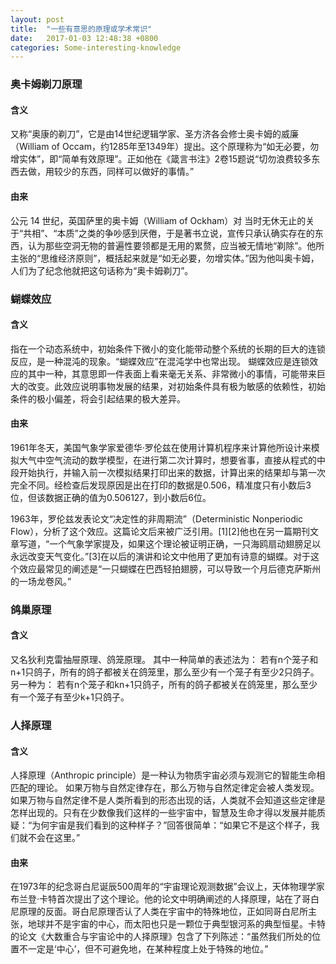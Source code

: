 ```yaml
---
layout: post
title:  "一些有意思的原理或学术常识"
date:   2017-01-03 12:48:38 +0800
categories: Some-interesting-knowledge
---
```



### 奥卡姆剃刀原理

#### 含义

又称“奥康的剃刀”，它是由14世纪逻辑学家、圣方济各会修士奥卡姆的威廉（William of Occam，约1285年至1349年）提出。这个原理称为“如无必要，勿增实体”，即“简单有效原理”。正如他在《箴言书注》2卷15题说“切勿浪费较多东西去做，用较少的东西，同样可以做好的事情。”

#### 由来

公元 14 世纪，英国萨里的奥卡姆（William of Ockham）对
当时无休无止的关于“共相”、“本质”之类的争吵感到厌倦，于是著书立说，宣传只承认确实存在的东西，认为那些空洞无物的普遍性要领都是无用的累赘，应当被无情地“剃除”。他所主张的“思维经济原则”，概括起来就是“如无必要，勿增实体。”因为他叫奥卡姆，人们为了纪念他就把这句话称为“奥卡姆剃刀”。

### 蝴蝶效应

#### 含义

指在一个动态系统中，初始条件下微小的变化能带动整个系统的长期的巨大的连锁反应，是一种混沌的现象。“蝴蝶效应”在混沌学中也常出现。
蝴蝶效应是连锁效应的其中一种，其意思即一件表面上看来毫无关系、非常微小的事情，可能带来巨大的改变。此效应说明事物发展的结果，对初始条件具有极为敏感的依赖性，初始条件的极小偏差，将会引起结果的极大差异。

#### 由来

<p>1961年冬天，美国气象学家爱德华·罗伦兹在使用计算机程序来计算他所设计来模拟大气中空气流动的数学模型，在进行第二次计算时，想要省事，直接从程式的中段开始执行，并输入前一次模拟结果打印出来的数据，计算出来的结果却与第一次完全不同。经检查后发现原因是出在打印的数据是0.506，精准度只有小数后3位，但该数据正确的值为0.506127，到小数后6位。</p>
<p>1963年，罗伦兹发表论文“决定性的非周期流”（Deterministic Nonperiodic Flow），分析了这个效应。这篇论文后来被广泛引用。[1][2]他也在另一篇期刊文章写道，“一个气象学家提及，如果这个理论被证明正确，一只海鸥扇动翅膀足以永远改变天气变化。”[3]在以后的演讲和论文中他用了更加有诗意的蝴蝶。对于这个效应最常见的阐述是“一只蝴蝶在巴西轻拍翅膀，可以导致一个月后德克萨斯州的一场龙卷风。”</p>

###  鸽巢原理

#### 含义

又名狄利克雷抽屉原理、鸽笼原理。
其中一种简单的表述法为：
若有n个笼子和n+1只鸽子，所有的鸽子都被关在鸽笼里，那么至少有一个笼子有至少2只鸽子。
另一种为：
若有n个笼子和kn+1只鸽子，所有的鸽子都被关在鸽笼里，那么至少有一个笼子有至少k+1只鸽子。

### 人择原理

#### 含义

人择原理（Anthropic principle）是一种认为物质宇宙必须与观测它的智能生命相匹配的理论。
如果万物与自然定律存在，那么万物与自然定律定会被人类发现。如果万物与自然定律不是人类所看到的形态出现的话，人类就不会知道这些定律是怎样出现的。只有在少数像我们这样的一些宇宙中，智慧及生命才得以发展并能质疑：“为何宇宙是我们看到的这种样子？”回答很简单：“如果它不是这个样子，我们就不会在这里。”

#### 由来

在1973年的纪念哥白尼诞辰500周年的“宇宙理论观测数据”会议上，天体物理学家布兰登·卡特首次提出了这个理论。他的论文中明确阐述的人择原理，站在了哥白尼原理的反面。哥白尼原理否认了人类在宇宙中的特殊地位，正如同哥白尼所主张，地球并不是宇宙的中心，而太阳也只是一颗位于典型银河系的典型恒星。卡特的论文《大数重合与宇宙论中的人择原理》包含了下列陈述：“虽然我们所处的位置不一定是‘中心’，但不可避免地，在某种程度上处于特殊的地位。”

### 
